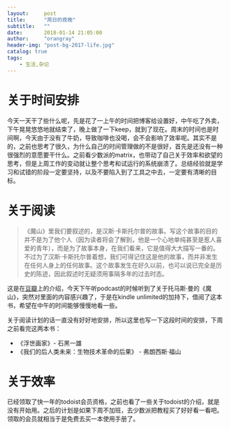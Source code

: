 ```yaml
---
layout:     post
title:      "周日的夜晚"
subtitle:   ""
date:       2018-01-14 21:05:00
author:     "orangray"
header-img: "post-bg-2017-life.jpg"
catalog: true
tags:
    - 生活,杂记
---
```



# 关于时间安排

今天一天干了些什么呢，先是花了一上午的时间把博客给设置好，中午吃了外卖，下午晃晃悠悠地就结束了，晚上做了一下keep，就到了现在。周末的时间也是时间啊，今天由于没有了牛奶，导致咖啡也没喝，会不会影响了效率呢。其实不是的，之前也思考了很久，为什么自己的时间管理做的不是很好，首先是还没有一种很强烈的意愿要干什么。之前看少数派的matrix，也带动了自己关于效率和欲望的思考，但是上周工作的变动就让整个思考和试运行的系统崩溃了。总结经验就是学习和试错的阶段一定要坚持，以及不要陷入到了工具之中去，一定要有清晰的目标。

# 关于阅读

> 《魔山》里我们要叙述的，是汉斯·卡斯托尔普的故事。写这个故事的目的并不是为了他个人（因为读者将会了解到，他是一个心地单纯甚至是惹人喜爱的青年），而是为了故事本身，在我们看来，它是值得大大描写一番的。不过为了汉斯·卡斯托尔普着想，我们可得记住这是他的故事，而并非发生在任何人身上的任何故事。这个故事发生在好久以前，也可以说已完全是历史的陈迹，因此叙述时无疑须用事隔多年的过去时态。

这是在[豆瓣](https://book.douban.com/subject/2050779/)上的介绍，今天下午听podcast的时候听到了关于托马斯·曼的《魔山》，突然对里面的内容感兴趣了，于是在kindle unlimited的加持下，借阅了这本书，希望在中午的时间能够慢慢地看一些。

关于阅读计划的话一直没有好好地安排，所以这里也写一下这段时间的安排，下周之前看完这两本书：
- 《浮世画家》- 石黑一雄
- 《我们的后人类未来：生物技术革命的后果》 - 弗朗西斯·福山

# 关于效率


已经领取了快一年的todoist会员资格，之前也看了一些关于todoist的介绍，就是没有开始用。之后的计划是如果下周不加班，去少数派把教程买了好好看一看吧。领取的会员就相当于是免费去买一本使用手册了。
